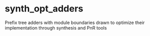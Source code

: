 # synth_opt_adders
Prefix tree adders with module boundaries drawn to optimize their implementation through synthesis and PnR tools
